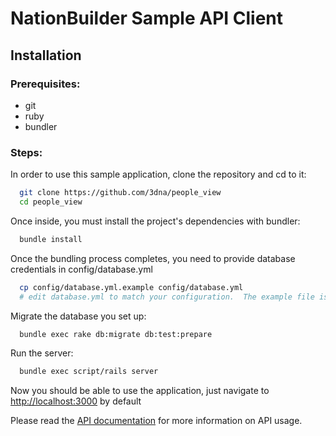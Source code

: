 NationBuilder Sample API Client
===============================

Installation
-------------
### Prerequisites:
* git
* ruby
* bundler

### Steps:
In order to use this sample application, clone the repository and cd to it:

```bash
  git clone https://github.com/3dna/people_view
  cd people_view
```

Once inside, you must install the project's dependencies with bundler:

```bash
  bundle install
```

Once the bundling process completes, you need to provide database credentials in config/database.yml

```bash
  cp config/database.yml.example config/database.yml
  # edit database.yml to match your configuration.  The example file is sufficient to start
```

Migrate the database you set up:

```bash
  bundle exec rake db:migrate db:test:prepare
```

Run the server:

```bash
  bundle exec script/rails server
```

Now you should be able to use the application, just navigate to [http://localhost:3000](http://localhost:3000) by default


Please read the [API documentation](https://github.com/3dna/people_view/blob/master/doc/README.md) for more information on API usage.
